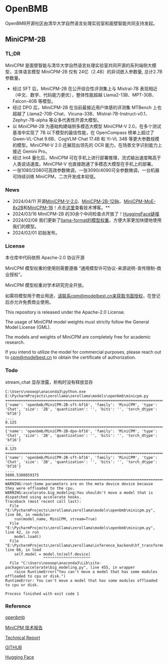 # OpenBMB
OpenBMB开源社区由清华大学自然语言处理实验室和面壁智能共同支持发起。

## MiniCPM-2B

###  TL;DR
MiniCPM 是面壁智能与清华大学自然语言处理实验室共同开源的系列端侧大模型，主体语言模型 MiniCPM-2B 仅有 24亿（2.4B）的非词嵌入参数量, 总计2.7B参数量。
- 经过 SFT 后，MiniCPM-2B 在公开综合性评测集上与 Mistral-7B 表现相近（中文、数学、代码能力更优），整体性能超越 Llama2-13B、MPT-30B、Falcon-40B 等模型。
- 经过 DPO 后，MiniCPM-2B 在当前最接近用户体感的评测集 MTBench 上也超越了 Llama2-70B-Chat、Vicuna-33B、Mistral-7B-Instruct-v0.1、Zephyr-7B-alpha 等众多代表性开源大模型。
- 以 MiniCPM-2B 为基础构建端侧多模态大模型 MiniCPM-V 2.0，在多个测试基准中实现了 7B 以下模型的最佳性能，在 OpenCompass 榜单上超过了 Qwen-VL-Chat 9.6B、CogVLM-Chat 17.4B 和 Yi-VL 34B 等更大参数规模的模型。MiniCPM-V 2.0 还展现出领先的 OCR 能力，在场景文字识别能力上接近 Gemini Pro。
- 经过 Int4 量化后，MiniCPM 可在手机上进行部署推理，流式输出速度略高于人类说话速度。MiniCPM-V 也直接跑通了多模态大模型在手机上的部署。
- 一张1080/2080可高效参数微调，一张3090/4090可全参数微调，一台机器可持续训练 MiniCPM，二次开发成本较低。

### News
- 2024/04/11 开源[MiniCPM-V-2.0](https://huggingface.co/openbmb/MiniCPM-V-2.0)、[MiniCPM-2B-128k](https://huggingface.co/openbmb/MiniCPM-2B-128k)、[MiniCPM-MoE-8x2B](https://huggingface.co/openbmb/MiniCPM-MoE-8x2B)和[MiniCPM-1B](https://huggingface.co/openbmb/MiniCPM-1B-sft-bf16)！点击[这里](https://openbmb.vercel.app/?category=Chinese+Blog)查看技术博客。** 
- 2024/03/16 MiniCPM-2B 的30余个中间检查点开放了！[HuggingFace链接](https://huggingface.co/openbmb/MiniCPM-2B-history)
- 2024/02/08 我们更新了[llama-format的模型权重](#llamaformat)，方便大家更加快捷地使用我们的模型。
- 2024/02/01 初始发布。

### License 
本仓库中代码依照 Apache-2.0 协议开源

MiniCPM 模型权重的使用则需要遵循 “通用模型许可协议-来源说明-宣传限制-商业授权”。

MiniCPM 模型权重对学术研究完全开放。

如需将模型用于商业用途，请联系cpm@modelbest.cn来获取书面授权，在登记后亦允许免费商业使用。

This repository is released under the Apache-2.0 License.

The usage of MiniCPM model weights must strictly follow the General Model License (GML).

The models and weights of MiniCPM are completely free for academic research.

If you intend to utilize the model for commercial purposes, please reach out to cpm@modelbest.cn to obtain the certificate of authorization.

### Todo
stream_chat 显存泄露，析构时没有释放显存

```
C:\Users\noooop\anaconda3\python.exe E:\PycharmProjects\zerollama\zerollama\models\openbmb\minicpm.py 
================================================================================
{'name': 'openbmb/MiniCPM-2B-sft-bf16', 'family': 'MiniCPM', 'type': 'Chat', 'size': '2B', 'quantization': '', 'bits': '', 'torch_dtype': 'bf16'}
....
8.125
================================================================================
{'name': 'openbmb/MiniCPM-2B-dpo-bf16', 'family': 'MiniCPM', 'type': 'Chat', 'size': '2B', 'quantization': '', 'bits': '', 'torch_dtype': 'bf16'}
....
8.125
================================================================================
{'name': 'openbmb/MiniCPM-2B-sft-bf16', 'family': 'MiniCPM', 'type': 'Chat', 'size': '2B', 'quantization': '', 'bits': '', 'torch_dtype': 'bf16'}
....
5608.5380859375
================================================================================
WARNING:root:Some parameters are on the meta device device because they were offloaded to the cpu.
WARNING:accelerate.big_modeling:You shouldn't move a model that is dispatched using accelerate hooks.
Traceback (most recent call last):
  File "E:\PycharmProjects\zerollama\zerollama\models\openbmb\minicpm.py", line 66, in <module>
    run(model_name, MiniCPM, stream=True)
  File "E:\PycharmProjects\zerollama\zerollama\models\openbmb\minicpm.py", line 42, in run
    model.load()
  File "E:\PycharmProjects\zerollama\zerollama\inference_backend\hf_transformers\main.py", line 66, in load
    self.model = model.to(self.device)
                 ^^^^^^^^^^^^^^^^^^^^^
  File "C:\Users\noooop\anaconda3\Lib\site-packages\accelerate\big_modeling.py", line 455, in wrapper
    raise RuntimeError("You can't move a model that has some modules offloaded to cpu or disk.")
RuntimeError: You can't move a model that has some modules offloaded to cpu or disk.

Process finished with exit code 1

```

### Reference
[openbmb](https://www.openbmb.cn/home)

[MiniCPM 技术报告](https://shengdinghu.notion.site/MiniCPM-c805a17c5c8046398914e47f0542095a)

[Technical Report ](https://shengdinghu.notion.site/MiniCPM-Unveiling-the-Potential-of-End-side-Large-Language-Models-d4d3a8c426424654a4e80e42a711cb20?pvs=4)

[GITHUB](https://github.com/OpenBMB/MiniCPM)

[Hugging Face](https://huggingface.co/openbmb)

